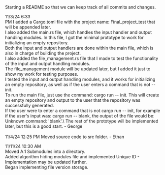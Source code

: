 Starting a README so that we can keep track of all commits and changes.

11/3/24 6:33\
PM I added a Cargo.toml file with the project name: Final_project_test that will be appended later.\
I also added the main.rs file, which handles the input handler and output handling modules. In this file, I got the minimal prototype to work for initializing an empty repository.\
Both the input and output handlers are done within the main file, which is also in charge of building the project. \
I also added the file_management.rs file that I made to test the functionality of the input and output handling modules.\
The file_management module will be updated later, but I added it just to show my work for testing purposes. \
I tested the input and output handling modules, and it works for initializing an empty repository, as well as if the user enters a command that is not -- init.\
To run the main file, just use the command: cargo run -- init. This will create an empty repository and output to the user that the repository was successfully generated.\
If the user were to enter a command that is not cargo run -- init, for example if the user's input was: cargo run -- blank, the output of the file would be: Unknown command: 'blank'.\ 
The rest of the prototype will be implemented later, but this is a good start. - George \
\
11/4/24 12:25 PM
Moved source code to src folder. - Ethan

11/11/24 10:30 AM\
Moved A.1 Submodules into a directory.\
Added algorithm hiding modules file and implemented Unique ID - Implementation may be updated further.\
Began implementing file version storage.  